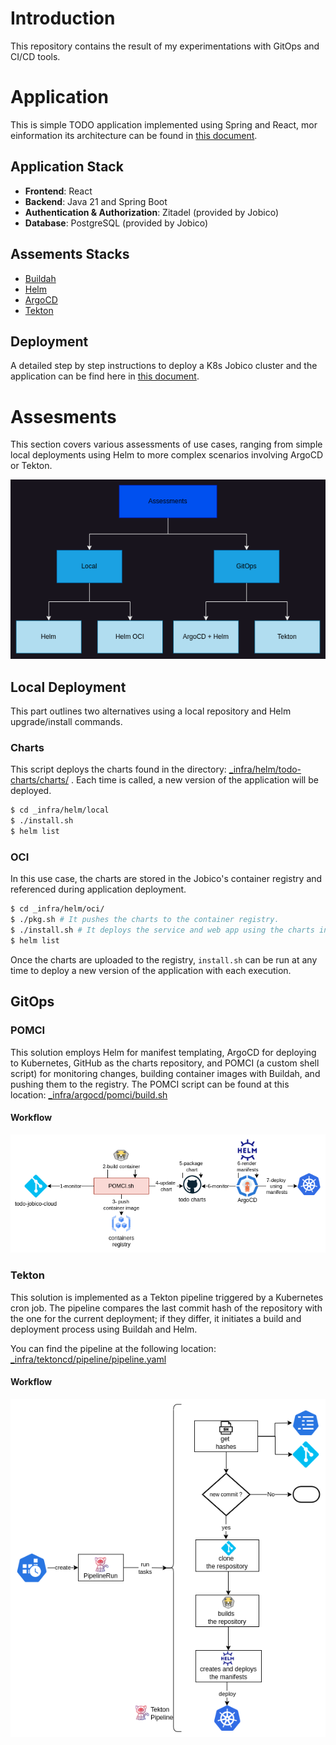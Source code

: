 # Introduction

This repository contains the result of my experimentations with GitOps and CI/CD tools. 

# Application

This is simple TODO application implemented using Spring and React, mor einformation its architecture can be found in [this document](ARCH.md).

## Application Stack
- **Frontend**:  React
- **Backend**: Java 21 and Spring Boot
- **Authentication & Authorization**: Zitadel (provided by Jobico)
- **Database**: PostgreSQL (provided by Jobico)

## Assements Stacks

- [Buildah](https://buildah.io/)
- [Helm](https://helm.sh/)
- [ArgoCD](https://argoproj.github.io/cd/)
- [Tekton](https://tekton.dev/)


## Deployment

A detailed step by step instructions to deploy a K8s Jobico cluster and the application can be find here in [this document](LOCAL.md).

# Assesments

This section covers various assessments of use cases, ranging from simple local deployments using Helm to more complex scenarios involving ArgoCD or Tekton.

![](img/assesments.png)

## Local Deployment

This part outlines two alternatives using a local repository and Helm upgrade/install commands.

### Charts

This script deploys the charts found in the directory: [_infra/helm/todo-charts/charts/](_infra/helm/todo-charts/charts/) . Each time is called, a new version of the application will be deployed.

```bash
$ cd _infra/helm/local
$ ./install.sh
$ helm list
```
### OCI

In this use case, the charts are stored in the Jobico's container registry and referenced during application deployment.

```bash
$ cd _infra/helm/oci/
$ ./pkg.sh # It pushes the charts to the container registry.
$ ./install.sh # It deploys the service and web app using the charts in the registry
$ helm list
```

Once the charts are uploaded to the registry, `install.sh` can be run at any time to deploy a new version of the application with each execution.

## GitOps

### POMCI

This solution employs Helm for manifest templating, ArgoCD for deploying to Kubernetes, GitHub as the charts repository, and POMCI (a custom shell script) for monitoring changes, building container images with Buildah, and pushing them to the registry. The POMCI script can be found at this location: [_infra/argocd/pomci/build.sh](_infra/argocd/pomci/build.sh)
 
#### Workflow

![](img/pomci.png)

### Tekton

This solution is implemented as a Tekton pipeline triggered by a Kubernetes cron job. The pipeline compares the last commit hash of the repository with the one for the current deployment; if they differ, it initiates a build and deployment process using Buildah and Helm.

You can find the pipeline at the following location: [_infra/tektoncd/pipeline/pipeline.yaml](_infra/tektoncd/pipeline/pipeline.yaml)

#### Workflow

![](img/tekton.png)
